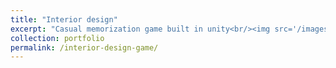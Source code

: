 ```yaml
---
title: "Interior design"
excerpt: "Casual memorization game built in unity<br/><img src='/images/interior-design.png'>"
collection: portfolio
permalink: /interior-design-game/
---
```

